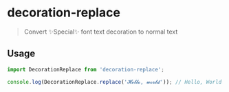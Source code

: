 # decoration-replace

> Convert ✨Special✨ font text decoration to normal text

## Usage

```ts
import DecorationReplace from 'decoration-replace';

console.log(DecorationReplace.replace('𝓗𝓮𝓵𝓵𝓸, 𝔀𝓸𝓻𝓵𝓭')); // Hello, World
```
